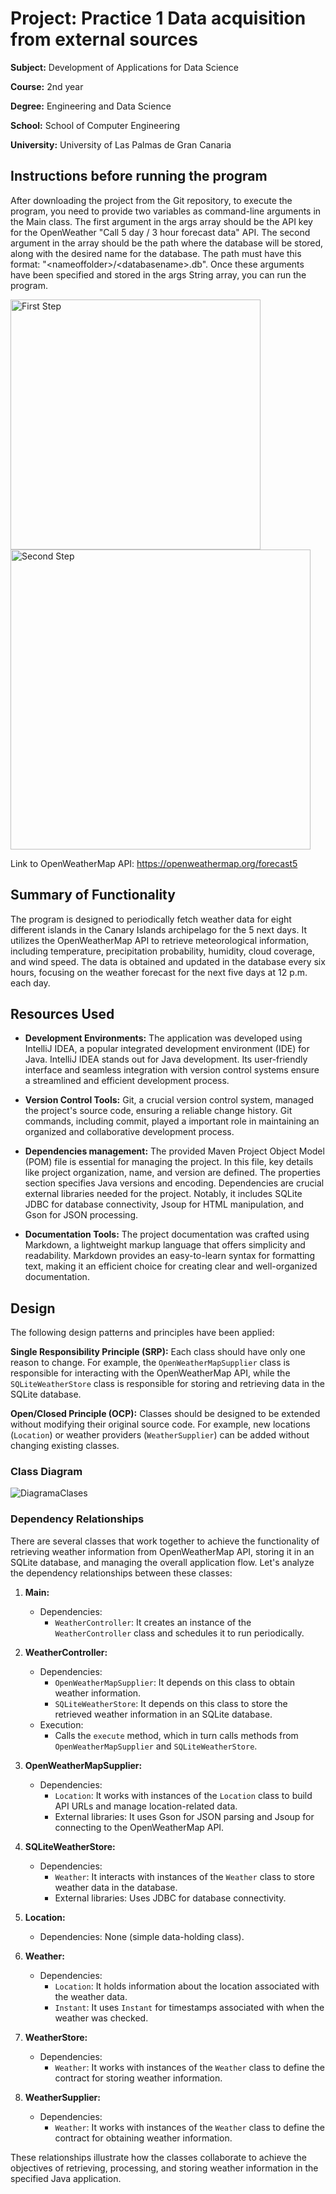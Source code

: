 # Project: Practice 1 Data acquisition from external sources

**Subject:** Development of Applications for Data Science

**Course:** 2nd year

**Degree:** Engineering and Data Science

**School:** School of Computer Engineering

**University:** University of Las Palmas de Gran Canaria

## Instructions before running the program
After downloading the project from the Git repository, to execute the program, you need to provide two variables as command-line arguments in the Main class. The first argument in the args array should be the API key for the OpenWeather "Call 5 day / 3 hour forecast data" API. The second argument in the array should be the path where the database will be stored, along with the desired name for the database. The path must have this format: "\<nameoffolder>/\<databasename>.db". Once these arguments have been specified and stored in the args String array, you can run the program.

<img width="400" alt="First Step" src="https://github.com/alejandroalemanaleman/Memoria/assets/145342887/ac2456f1-1ddf-43cf-95fd-460d8e3684b4">
<img width="480" alt="Second Step" src="https://github.com/alejandroalemanaleman/Memoria/assets/145342887/8678f81d-9ab7-4534-ad1e-d9989ef13331">

Link to OpenWeatherMap API: https://openweathermap.org/forecast5


## Summary of Functionality

The program is designed to periodically fetch weather data for eight different islands in the Canary Islands archipelago for the 5 next days. It utilizes the OpenWeatherMap API to retrieve meteorological information, including temperature, precipitation probability, humidity, cloud coverage, and wind speed. The data is obtained and updated in the database every six hours, focusing on the weather forecast for the next five days at 12 p.m. each day.



## Resources Used

- **Development Environments:**
  The application was developed using IntelliJ IDEA, a popular integrated development environment (IDE) for Java. IntelliJ IDEA stands out for Java development. Its user-friendly interface and seamless integration with version control systems ensure a streamlined and efficient development process.

- **Version Control Tools:**
  Git, a crucial version control system, managed the project's source code, ensuring a reliable change history. Git commands, including commit, played a important role in maintaining an organized and collaborative development process.

- **Dependencies management:**
  The provided Maven Project Object Model (POM) file is essential for managing the project. In this file, key details like project organization, name, and version are defined. The properties section specifies Java versions and encoding.
  Dependencies are crucial external libraries needed for the project. Notably, it includes SQLite JDBC for database connectivity, Jsoup for HTML manipulation, and Gson for JSON processing.

- **Documentation Tools:**
  The project documentation was crafted using Markdown, a lightweight markup language that offers simplicity and readability. Markdown provides an easy-to-learn syntax for formatting text, making it an efficient choice for creating clear and well-organized documentation.

## Design

The following design patterns and principles have been applied:

**Single Responsibility Principle (SRP):** Each class should have only one reason to change. For example, the `OpenWeatherMapSupplier` class is responsible for interacting with the OpenWeatherMap API, while the `SQLiteWeatherStore` class is responsible for storing and retrieving data in the SQLite database.

**Open/Closed Principle (OCP):** Classes should be designed to be extended without modifying their original source code. For example, new locations (`Location`) or weather providers (`WeatherSupplier`) can be added without changing existing classes.

### Class Diagram

![DiagramaClases](https://github.com/alejandroalemanaleman/Practice1/assets/145342887/596ce23b-6c63-44d6-9acc-80ee9cd5384b)

### Dependency Relationships

There are several classes that work together to achieve the functionality of retrieving weather information from OpenWeatherMap API, storing it in an SQLite database, and managing the overall application flow. Let's analyze the dependency relationships between these classes:

1. **Main:**
   - Dependencies:
     - `WeatherController`: It creates an instance of the `WeatherController` class and schedules it to run periodically.

2. **WeatherController:**
   - Dependencies:
     - `OpenWeatherMapSupplier`: It depends on this class to obtain weather information.
     - `SQLiteWeatherStore`: It depends on this class to store the retrieved weather information in an SQLite database.
   - Execution:
     - Calls the `execute` method, which in turn calls methods from `OpenWeatherMapSupplier` and `SQLiteWeatherStore`.

3. **OpenWeatherMapSupplier:**
   - Dependencies:
     - `Location`: It works with instances of the `Location` class to build API URLs and manage location-related data.
     - External libraries: It uses Gson for JSON parsing and Jsoup for connecting to the OpenWeatherMap API.

4. **SQLiteWeatherStore:**
   - Dependencies:
     - `Weather`: It interacts with instances of the `Weather` class to store weather data in the database.
     - External libraries: Uses JDBC for database connectivity.

5. **Location:**
   - Dependencies: None (simple data-holding class).

6. **Weather:**
   - Dependencies:
     - `Location`: It holds information about the location associated with the weather data.
     - `Instant`: It uses `Instant` for timestamps associated with when the weather was checked.

7. **WeatherStore:**
   - Dependencies:
     - `Weather`: It works with instances of the `Weather` class to define the contract for storing weather information.

8. **WeatherSupplier:**
   - Dependencies:
     - `Weather`: It works with instances of the `Weather` class to define the contract for obtaining weather information.

These relationships illustrate how the classes collaborate to achieve the objectives of retrieving, processing, and storing weather information in the specified Java application.
